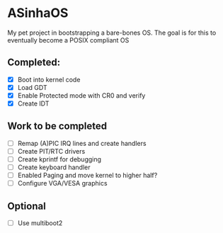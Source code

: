 # ASinhaOS

My pet project in bootstrapping a bare-bones OS. The goal is for this to eventually become a POSIX compliant OS

## Completed:
- [X] Boot into kernel code
- [X] Load GDT
- [X] Enable Protected mode with CR0 and verify
- [X] Create IDT

## Work to be completed
- [ ] Remap (A)PIC IRQ lines and create handlers
- [ ] Create PIT/RTC drivers
- [ ] Create kprintf for debugging
- [ ] Create keyboard handler
- [ ] Enabled Paging and move kernel to higher half?
- [ ] Configure VGA/VESA graphics

## Optional
- [ ] Use multiboot2
